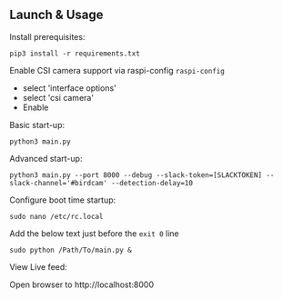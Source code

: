 ## Launch & Usage

Install prerequisites:

`pip3 install -r requirements.txt`

Enable CSI camera support via raspi-config
`raspi-config`
 - select 'interface options'
 - select 'csi camera'
 - Enable


Basic start-up:

`python3 main.py`


Advanced start-up:

`python3 main.py --port 8000 --debug --slack-token=[SLACKTOKEN] --slack-channel='#birdcam' --detection-delay=10 `


Configure boot time startup:

`sudo nano /etc/rc.local`

Add the below text just before the `exit 0` line

`sudo python /Path/To/main.py &`


View Live feed:

Open browser to http://localhost:8000